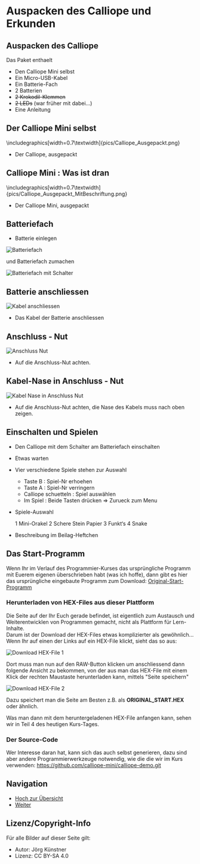 # Auspacken des Calliope und Erkunden

## Auspacken des Calliope

Das Paket enthaelt

* Den Calliope Mini selbst
* Ein Micro-USB-Kabel
* Ein Batterie-Fach
* 2 Batterien
* ~~2 Krokodil-Klemmen~~
* ~~2 LEDs~~ (war früher mit dabei...)
* Eine Anleitung


## Der Calliope Mini selbst

\includegraphics[width=0.7\textwidth]{pics/Calliope_Ausgepackt.png}

* Der Calliope, ausgepackt


## Calliope Mini : Was ist dran

\includegraphics[width=0.7\textwidth]{pics/Calliope_Ausgepackt_MitBeschriftung.png}

* Der Calliope Mini, ausgepackt


## Batteriefach 

* Batterie einlegen 

![Batteriefach](pics/BatterieFach.png)

und Batteriefach zumachen



![Batteriefach mit Schalter](pics/BatterieFachSchalter.png)


## Batterie anschliessen

![Kabel anschliessen](pics/KabelAnschliessen.png)

* Das Kabel der Batterie anschliessen

## Anschluss - Nut


![Anschluss Nut ](pics/AnschlussNut.png)

* Auf die Anschluss-Nut achten.


## Kabel-Nase in Anschluss - Nut


![Kabel Nase in Anschluss Nut ](pics/AnschlussNutMitKabelNase.png)

* Auf die Anschluss-Nut achten, die Nase des Kabels muss nach oben zeigen.

## Einschalten und Spielen

* Den Calliope mit dem Schalter am Batteriefach einschalten
* Etwas warten
* Vier verschiedene Spiele stehen zur Auswahl

    * Taste B : Spiel-Nr erhoehen
    * Taste A : Spiel-Nr verringern 
    * Calliope schuetteln : Spiel auswählen
    * Im Spiel : Beide Tasten drücken => Zurueck zum Menu

* Spiele-Auswahl
  
    1 Mini-Orakel
    2 Schere Stein Papier
    3 Funkt‘s
    4 Snake

* Beschreibung im Beilag-Heftchen

## Das Start-Programm 

Wenn Ihr im Verlauf des Programmier-Kurses das ursprüngliche Programm mit Euerem eigenen überschrieben habt (was ich hoffe), dann gibt es hier das ursprüngliche eingebaute Programm zum Download: [Original-Start-Programm](code/calliope-demo-combined.hex)

### Herunterladen von HEX-Files aus dieser Plattform

Die Seite auf der Ihr Euch gerade befindet, ist eigentlich zum Austausch und Weiterentwicklen von Programmen gemacht, nicht als Plattform für Lern-Inhalte.   
Darum ist der Download der HEX-Files etwas komplizierter als gewöhnlich...
Wenn Ihr auf einen der Links auf ein HEX-File klickt, sieht das so aus:

 ![Download HEX-File 1 ](pics/Download_Hex_01.png)

Dort muss man nun auf den RAW-Button klicken um anschliessend dann folgende Ansicht zu bekommen, von der aus man das HEX-File mit einem Klick der rechten Maustaste herunterladen kann, mittels "Seite speichern"

 ![Download HEX-File 2 ](pics/Download_Hex_02.png)

Dazu speichert man die Seite am Besten z.B. als __ORIGINAL_START.HEX__ oder ähnlich.

Was man dann mit dem heruntergeladenen HEX-File anfangen kann, sehen wir in Teil 4 des heutigen Kurs-Tages.


### Der Source-Code

Wer Interesse daran hat, kann sich das auch selbst generieren, dazu sind aber andere Programmierwerkzeuge notwendig, wie die die wir im Kurs verwenden:
<https://github.com/calliope-mini/calliope-demo.git>


## Navigation

* [Hoch zur Übersicht](../README.md)  
* [Weiter ](../01_02_Start_Simulator/README.md)



## Lizenz/Copyright-Info
Für alle Bilder auf dieser Seite gilt:

*  Autor: Jörg Künstner
* Lizenz: CC BY-SA 4.0
